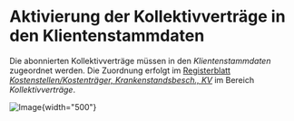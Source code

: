 # Aktivierung der Kollektivverträge in den Klientenstammdaten

Die abonnierten Kollektivverträge müssen in den *Klientenstammdaten* zugeordnet werden. Die Zuordnung erfolgt im [Registerblatt *Kostenstellen/Kostenträger, Krankenstandsbesch., KV*](../Klientenstammdaten/Stammdaten%20Klient/Kostenstellen,%20Kostenträger,%20Krankenstandsbescheinigungen,%20KV.md) im Bereich *Kollektivverträge*.

![Image](<img/image436.png>){width="500"}